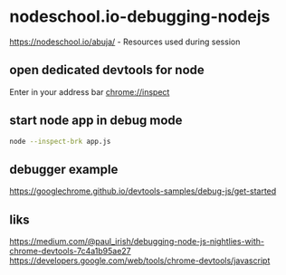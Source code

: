 # nodeschool.io-debugging-nodejs
https://nodeschool.io/abuja/ - Resources used during session

## open dedicated devtools for node
Enter in your address bar [chrome://inspect](chrome://inspect)

## start node app in debug mode
```bash
node --inspect-brk app.js
```

## debugger example
https://googlechrome.github.io/devtools-samples/debug-js/get-started

## liks
https://medium.com/@paul_irish/debugging-node-js-nightlies-with-chrome-devtools-7c4a1b95ae27
https://developers.google.com/web/tools/chrome-devtools/javascript
